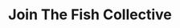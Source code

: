 ---
title: "Join The Fish Collective"
excerpt: "Sign up to be a member"
image: /assets/images/sops/checkem-app.png
external_url: https://thefishcollective.github.io/join/
share: false
related: false
button: Learn more
---
